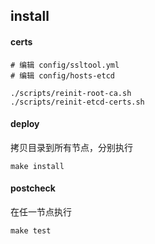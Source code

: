 ## install

#### certs
```
# 编辑 config/ssltool.yml
# 编辑 config/hosts-etcd

./scripts/reinit-root-ca.sh
./scripts/reinit-etcd-certs.sh
```

#### deploy
拷贝目录到所有节点，分别执行
```
make install
```

#### postcheck
在任一节点执行
```
make test
```
